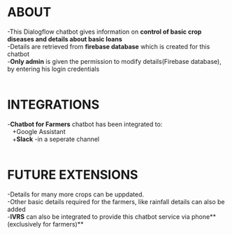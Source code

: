 # ABOUT
-This Dialogflow chatbot gives information on **control of basic crop diseases and details about basic loans**<br>
-Details are retrieved from **firebase database** which is created for this chatbot<br>
-**Only admin** is given the permission to modify details(Firebase database), by entering his login credentials<br><br>

# INTEGRATIONS
-**Chatbot for Farmers** chatbot has been integrated to:<br>
&nbsp;&nbsp;&nbsp;+Google Assistant<br>
&nbsp;&nbsp;&nbsp;+**Slack** -in a seperate channel <br><br>

# FUTURE EXTENSIONS
-Details for many more crops can be uppdated.<bR>
-Other basic details required for the farmers, like rainfall details can also be added<bR>
-**IVRS** can also be integrated to provide this chatbot service via phone**(exclusively for farmers)**
